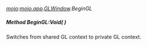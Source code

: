 _[mojo](../../modules/mojo/mojo-module.md):[mojo.app](../../modules/mojo/mojo-app.md).[GLWindow](../../modules/mojo/mojo-app-glwindow.md).BeginGL_
##### Method BeginGL:Void(  )
Switches from shared GL context to private GL context.
